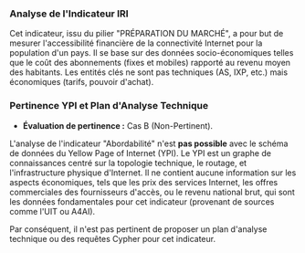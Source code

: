 ### Analyse de l'Indicateur IRI

Cet indicateur, issu du pilier "PRÉPARATION DU MARCHÉ", a pour but de mesurer l'accessibilité financière de la connectivité Internet pour la population d'un pays. Il se base sur des données socio-économiques telles que le coût des abonnements (fixes et mobiles) rapporté au revenu moyen des habitants. Les entités clés ne sont pas techniques (AS, IXP, etc.) mais économiques (tarifs, pouvoir d'achat).

### Pertinence YPI et Plan d'Analyse Technique

* **Évaluation de pertinence :** Cas B (Non-Pertinent).

L'analyse de l'indicateur "Abordabilité" n'est **pas possible** avec le schéma de données du Yellow Page of Internet (YPI). Le YPI est un graphe de connaissances centré sur la topologie technique, le routage, et l'infrastructure physique d'Internet. Il ne contient aucune information sur les aspects économiques, tels que les prix des services Internet, les offres commerciales des fournisseurs d'accès, ou le revenu national brut, qui sont les données fondamentales pour cet indicateur (provenant de sources comme l'UIT ou A4AI).

Par conséquent, il n'est pas pertinent de proposer un plan d'analyse technique ou des requêtes Cypher pour cet indicateur.